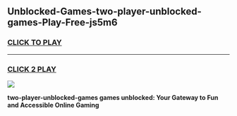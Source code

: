 
## Unblocked-Games-two-player-unblocked-games-Play-Free-js5m6
<h3>
<a href="https://premium76.site?title=two-player-unblocked-games&ref=18A1">CLICK TO PLAY</a></h3>
<hr>

<h3>
<a href="https://premium76.site?title=two-player-unblocked-games&ref=18A1">CLICK 2 PLAY</a>
  
</h3>

<a href="https://premium76.site?title=two-player-unblocked-games&ref=18A1"><img src="https://clearcache.store/games.png"></a>


**two-player-unblocked-games games unblocked: Your Gateway to Fun and Accessible Online Gaming**
